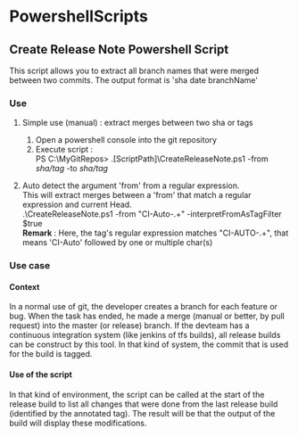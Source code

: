 # PowershellScripts

## Create Release Note Powershell Script

This script allows you to extract all branch names that were merged between two commits.
The output format is 'sha date branchName'

### Use
1. Simple use (manual) : extract merges between two sha or tags  
   1. Open a powershell console into the git repository  
   2. Execute script :  
      PS C:\MyGitRepos> .\[ScriptPath]\CreateReleaseNote.ps1 -from *sha/tag* -to *sha/tag*
   
2. Auto detect the argument 'from' from a regular expression.  
This will extract merges between a 'from' that match a regular expression and current Head.  
.\CreateReleaseNote.ps1 -from "CI-Auto-.+" -interpretFromAsTagFilter $true  
**Remark** : Here, the tag's regular expression matches "CI-AUTO-.+", that means 'CI-Auto' followed by one or multiple char(s)

### Use case
#### Context
In a normal use of git, the developer creates a branch for each feature or bug. When the task has ended, he made a merge (manual or better, by pull request) into the master (or release) branch.
If the devteam has a continuous integration system (like jenkins of tfs builds), all release builds can be construct by this tool. In that kind of system, the commit that is used for the build is tagged.

#### Use of the script
In that kind of environment, the script can be called at the start of the release build to list all changes that were done from the last release build (identified by the annotated tag).
The result will be that the output of the build will display these modifications.
